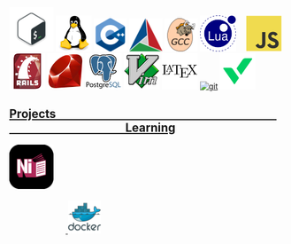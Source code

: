 
<p align="left"> 
<a href="https://www.gnu.org/software/bash/" target="_blank">
<img src="https://github.com/MikaelJG/assets/blob/master/bash_logo.png" alt="bash" width="80" height="80"/></a>
<a href="https://linux.org/" target="_blank" rel="noreferrer"><img src="https://raw.githubusercontent.com/devicons/devicon/master/icons/linux/linux-original.svg" alt="linux" width="65" height="65"/></a>  
<a href="https://isocpp.org/" target="_blank" rel="noreferrer">
<img src="https://github.com/devicons/devicon/blob/master/icons/cplusplus/cplusplus-original.svg" alt="cplusplus" width="60" height="60"/></a>
<a href="https://cmake.org/" target="_blank" rel="noreferrer"> <img src="https://github.com/devicons/devicon/blob/master/icons/cmake/cmake-original.svg" alt="cmake" width="60" height="60"/></a> 
<a href="https://gcc.gnu.org/" target="_blank" rel="noreferrer"> <img src="https://github.com/devicons/devicon/blob/master/icons/gcc/gcc-original.svg" alt="gcc" width="60" height="60"/></a>
<a href="https://www.lua.org/" target="_blank" rel="noreferrer"> <img src="https://raw.githubusercontent.com/devicons/devicon/master/icons/lua/lua-plain-wordmark.svg" alt="lua" width="65" height="65"/></a> 
<a href="https://developer.mozilla.org/en-US/docs/Web/JavaScript" target="_blank" rel="noreferrer"> <img src="https://raw.githubusercontent.com/devicons/devicon/master/icons/javascript/javascript-original.svg" alt="javascript" width="65" height="65"/></a> 
<a href="https://rubyonrails.org" target="_blank" rel="noreferrer"> <img src="https://raw.githubusercontent.com/devicons/devicon/master/icons/rails/rails-original-wordmark.svg" alt="rails" width="65" height="65"/></a> 
<a href="https://www.ruby-lang.org/en/" target="_blank" rel="noreferrer"> <img src="https://raw.githubusercontent.com/devicons/devicon/master/icons/ruby/ruby-original.svg" alt="ruby" width="65" height="65"/></a> 
<a href="https://www.postgresql.org" target="_blank" rel="noreferrer"> <img src="https://raw.githubusercontent.com/devicons/devicon/master/icons/postgresql/postgresql-original-wordmark.svg" alt="postgresql" width="65" height="65"/></a> 
<a href="https://www.vim.org/"> <img src="https://raw.githubusercontent.com/devicons/devicon/master/icons/vim/vim-original.svg" alt="vim" width="65" height="65"/></a>
<a href="https://www.latex-project.org/"> <img src="https://raw.githubusercontent.com/devicons/devicon/master/icons/latex/latex-original.svg" alt="vim" width="65" height="65"/></a> 
<a href="https://git-scm.com/" target="_blank" rel="noreferrer"> <img src="https://www.vectorlogo.zone/logos/git-scm/git-scm-icon.svg" alt="git" width="65" height="65"/></a> <img src="https://github.com/MikaelJG/assets/blob/master/pngegg.png" alt="bash" width="65" height="65"/> </a> <a href="https://www.gnu.org/software/bash/" target="_blank"></p>

<h2 align="left">Projects                             Learning</h2>
<a href="https://github.com/MikaelJG/noti" target="_blank"> <img src="https://github.com/MikaelJG/noti/blob/master/assets/noti_logo2.png" alt="noti" width="80" height="80"/> </a>                                            <a href="https://docker.com" target="_blank" rel="noreferrer"> <img src="https://raw.githubusercontent.com/devicons/devicon/master/icons/docker/docker-original-wordmark.svg" alt="docker" width="60" height="60"/>
<!-- 
**MikaelJG/MikaelJG** is a ✨ _special_ ✨ repository because its `README.md` (this file) appears on your GitHub profile.

Here are some ideas to get you started:

- 👯 I’m looking to collaborate on ...
- 🤔 I’m looking for help with ...
- 💬 Ask me about ...
- 📫 How to reach me: ...
- 😄 Pronouns: ...
- ⚡ Fun fact: ...
-->
